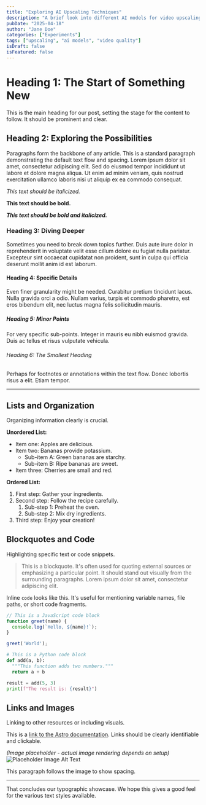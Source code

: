 ```yaml
---
title: "Exploring AI Upscaling Techniques"
description: "A brief look into different AI models for video upscaling and our initial findings."
pubDate: "2025-04-18"
author: "Jane Doe"
categories: ["Experiments"]
tags: ["upscaling", "ai models", "video quality"]
isDraft: false
isFeatured: false
---
```


# Heading 1: The Start of Something New

This is the main heading for our post, setting the stage for the content to follow. It should be prominent and clear.

## Heading 2: Exploring the Possibilities

Paragraphs form the backbone of any article. This is a standard paragraph demonstrating the default text flow and spacing. Lorem ipsum dolor sit amet, consectetur adipiscing elit. Sed do eiusmod tempor incididunt ut labore et dolore magna aliqua. Ut enim ad minim veniam, quis nostrud exercitation ullamco laboris nisi ut aliquip ex ea commodo consequat.

*This text should be italicized.*

**This text should be bold.**

***This text should be bold and italicized.***

### Heading 3: Diving Deeper

Sometimes you need to break down topics further. Duis aute irure dolor in reprehenderit in voluptate velit esse cillum dolore eu fugiat nulla pariatur. Excepteur sint occaecat cupidatat non proident, sunt in culpa qui officia deserunt mollit anim id est laborum.

#### Heading 4: Specific Details

Even finer granularity might be needed. Curabitur pretium tincidunt lacus. Nulla gravida orci a odio. Nullam varius, turpis et commodo pharetra, est eros bibendum elit, nec luctus magna felis sollicitudin mauris.

##### Heading 5: Minor Points

For very specific sub-points. Integer in mauris eu nibh euismod gravida. Duis ac tellus et risus vulputate vehicula.

###### Heading 6: The Smallest Heading

Perhaps for footnotes or annotations within the text flow. Donec lobortis risus a elit. Etiam tempor.

---

## Lists and Organization

Organizing information clearly is crucial.

**Unordered List:**

*   Item one: Apples are delicious.
*   Item two: Bananas provide potassium.
    *   Sub-item A: Green bananas are starchy.
    *   Sub-item B: Ripe bananas are sweet.
*   Item three: Cherries are small and red.

**Ordered List:**

1.  First step: Gather your ingredients.
2.  Second step: Follow the recipe carefully.
    1.  Sub-step 1: Preheat the oven.
    2.  Sub-step 2: Mix dry ingredients.
3.  Third step: Enjoy your creation!

## Blockquotes and Code

Highlighting specific text or code snippets.

> This is a blockquote. It's often used for quoting external sources or emphasizing a particular point. It should stand out visually from the surrounding paragraphs. Lorem ipsum dolor sit amet, consectetur adipiscing elit.

Inline `code` looks like this. It's useful for mentioning variable names, file paths, or short code fragments.

```javascript
// This is a JavaScript code block
function greet(name) {
  console.log(`Hello, ${name}!`);
}

greet('World');
```

```python
# This is a Python code block
def add(a, b):
  """This function adds two numbers."""
  return a + b

result = add(5, 3)
print(f"The result is: {result}")
```

## Links and Images

Linking to other resources or including visuals.

This is a [link to the Astro documentation](https://docs.astro.build/). Links should be clearly identifiable and clickable.

*(Image placeholder - actual image rendering depends on setup)*
![Placeholder Image Alt Text](/og-image.png "Optional Image Title")

This paragraph follows the image to show spacing.

---

That concludes our typographic showcase. We hope this gives a good feel for the various text styles available.
